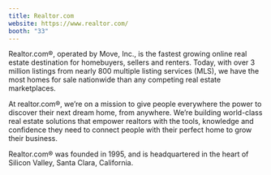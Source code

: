 ```yaml
---
title: Realtor.com
website: https://www.realtor.com/
booth: "33"
---
```


Realtor.com®, operated by Move, Inc., is the fastest growing online real estate destination for homebuyers, sellers and renters. Today, with over 3 million listings from nearly 800 multiple listing services (MLS), we have the most homes for sale nationwide than any competing real estate marketplaces.

At realtor.com®, we’re on a mission to give people everywhere the power to discover their next dream home, from anywhere. We’re building world-class real estate solutions that empower realtors with the tools, knowledge and confidence they need to connect people with their perfect home to grow their business.

Realtor.com® was founded in 1995, and is headquartered in the heart of Silicon Valley, Santa Clara, California.


